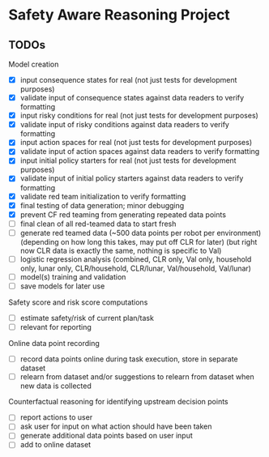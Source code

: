 # Safety Aware Reasoning Project

## TODOs

Model creation
- [x] input consequence states for real (not just tests for development purposes)
- [x] validate input of consequence states against data readers to verify formatting
- [x] input risky conditions for real (not just tests for development purposes)
- [x] validate input of risky conditions against data readers to verify formatting
- [x] input action spaces for real (not just tests for development purposes)
- [x] validate input of action spaces against data readers to verify formatting
- [x] input initial policy starters for real (not just tests for development purposes)
- [x] validate input of initial policy starters against data readers to verify formatting
- [x] validate red team initialization to verify formatting
- [x] final testing of data generation; minor debugging
- [x] prevent CF red teaming from generating repeated data points
- [ ] final clean of all red-teamed data to start fresh
- [ ] generate red teamed data (~500 data points per robot per environment) (depending on how long this takes, may put off CLR for later) (but right now CLR data is exactly the same, nothing is specific to Val)
- [ ] logistic regression analysis (combined, CLR only, Val only, household only, lunar only, CLR/household, CLR/lunar, Val/household, Val/lunar)
- [ ] model(s) training and validation
- [ ] save models for later use

Safety score and risk score computations
- [ ] estimate safety/risk of current plan/task
- [ ] relevant for reporting

Online data point recording
- [ ] record data points online during task execution, store in separate dataset
- [ ] relearn from dataset and/or suggestions to relearn from dataset when new data is collected

Counterfactual reasoning for identifying upstream decision points
- [ ] report actions to user
- [ ] ask user for input on what action should have been taken
- [ ] generate additional data points based on user input
- [ ] add to online dataset
